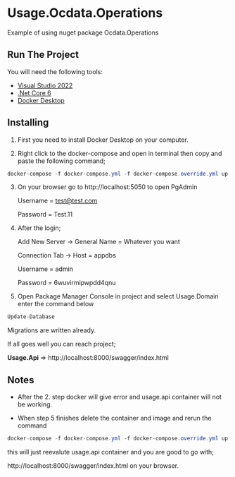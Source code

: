 # Usage.Ocdata.Operations
Example of using nuget package Ocdata.Operations

## Run The Project
You will need the following tools:

* [Visual Studio 2022](https://visualstudio.microsoft.com/downloads/)
* [.Net Core 6](https://dotnet.microsoft.com/en-us/download/dotnet/6.0)
* [Docker Desktop](https://www.docker.com/products/docker-desktop)

## Installing

1) First you need to install Docker Desktop on your computer.

2) Right click to the docker-compose and open in terminal then copy and paste the following command;
```csharp
docker-compose -f docker-compose.yml -f docker-compose.override.yml up -d
```
3) On your browser go to http://localhost:5050 to open PgAdmin
  
      Username = test@test.com
  
      Password = Test.11

4) After the login;
  
      Add New Server -> General Name = Whatever you want
  
      Connection Tab -> Host = appdbs
  
      Username = admin
  
      Password = 6wuvirmipwpdd4qnu

5) Open Package Manager Console in project and select Usage.Domain enter the command below
```csharp
Update-Database
```
Migrations are written already.

If all goes well you can reach project;

**Usage.Api** => http://localhost:8000/swagger/index.html

## Notes

- After the 2. step docker will give error and usage.api container will not be working. 

- When step 5 finishes delete the container and image and rerun the command
```csharp
docker-compose -f docker-compose.yml -f docker-compose.override.yml up -d
```

this will just reevalute usage.api container and you are good to go with;

http://localhost:8000/swagger/index.html on your browser.

